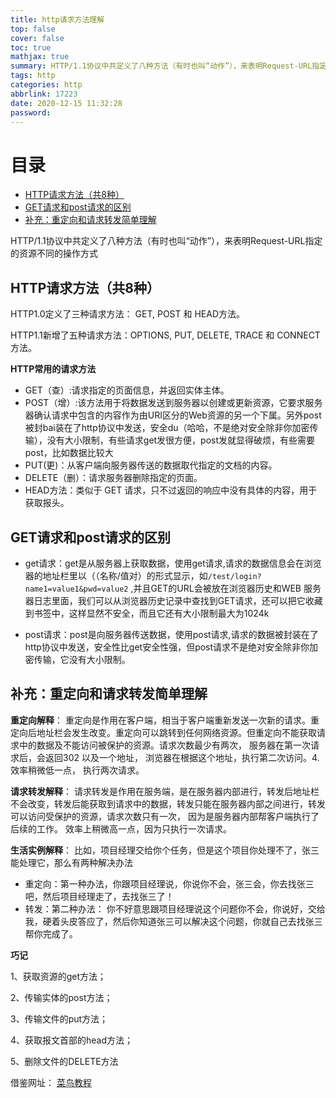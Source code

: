 ```yaml
---
title: http请求方法理解
top: false
cover: false
toc: true
mathjax: true
summary: HTTP/1.1协议中共定义了八种方法（有时也叫“动作”），来表明Request-URL指定的资源不同的操作方式
tags: http
categories: http
abbrlink: 17223
date: 2020-12-15 11:32:28
password:
---
```


目录
===

  - [HTTP请求方法（共8种）](#http请求方法共8种)
  - [GET请求和post请求的区别](#get请求和post请求的区别)
  - [补充：重定向和请求转发简单理解](#补充重定向和请求转发简单理解)


HTTP/1.1协议中共定义了八种方法（有时也叫“动作”），来表明Request-URL指定的资源不同的操作方式


## HTTP请求方法（共8种）

HTTP1.0定义了三种请求方法： GET, POST 和 HEAD方法。

HTTP1.1新增了五种请求方法：OPTIONS, PUT, DELETE, TRACE 和 CONNECT 方法。


**HTTP常用的请求方法** 
* GET（查）:请求指定的页面信息，并返回实体主体。
* POST（增）:该方法用于将数据发送到服务器以创建或更新资源，它要求服务器确认请求中包含的内容作为由URI区分的Web资源的另一个下属。另外post被封bai装在了http协议中发送，安全du（哈哈，不是绝对安全除非你加密传输），没有大小限制，有些请求get发很方便，post发就显得破烦，有些需要post，比如数据比较大
* PUT(更)：从客户端向服务器传送的数据取代指定的文档的内容。
* DELETE（删）：请求服务器删除指定的页面。
* HEAD方法：类似于 GET 请求，只不过返回的响应中没有具体的内容，用于获取报头。


## GET请求和post请求的区别

* get请求：get是从服务器上获取数据，使用get请求,请求的数据信息会在浏览器的地址栏里以（（名称/值对）的形式显示，如`/test/login?name1=value1&pwd=value2`
,并且GET的URL会被放在浏览器历史和WEB 服务器日志里面，我们可以从浏览器历史记录中查找到GET请求，还可以把它收藏到书签中，这样显然不安全，而且它还有大小限制最大为1024k

* post请求：post是向服务器传送数据，使用post请求,请求的数据被封装在了http协议中发送，安全性比get安全性强，但post请求不是绝对安全除非你加密传输，它没有大小限制。





## 补充：重定向和请求转发简单理解

**重定向解释**：
重定向是作用在客户端，相当于客户端重新发送一次新的请求。重定向后地址栏会发生改变。重定向可以跳转到任何网络资源。但重定向不能获取请求中的数据及不能访问被保护的资源。请求次数最少有两次， 服务器在第一次请求后，会返回302 以及一个地址， 浏览器在根据这个地址，执行第二次访问。4. 效率稍微低一点， 执行两次请求。 



**请求转发解释**：
请求转发是作用在服务端，是在服务器内部进行，转发后地址栏不会改变，转发后能获取到请求中的数据，转发只能在服务器内部之间进行，转发可以访问受保护的资源，请求次数只有一次， 因为是服务器内部帮客户端执行了后续的工作。 效率上稍微高一点，因为只执行一次请求。

**生活实例解释**：
比如，项目经理交给你个任务，但是这个项目你处理不了，张三能处理它，那么有两种解决办法
* 重定向：第一种办法，你跟项目经理说，你说你不会，张三会，你去找张三吧，然后项目经理走了，去找张三了！
* 转发：第二种办法：    你不好意思跟项目经理说这个问题你不会，你说好，交给我，硬着头皮答应了，然后你知道张三可以解决这个问题，你就自己去找张三帮你完成了。

**巧记**

1、获取资源的get方法；

2、传输实体的post方法；

3、传输文件的put方法；

4、获取报文首部的head方法；

5、删除文件的DELETE方法

借鉴网址：
[菜鸟教程](https://www.runoob.com/http/http-status-codes.html)

